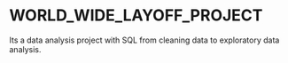 # WORLD_WIDE_LAYOFF_PROJECT
Its a data analysis project with SQL from cleaning data to exploratory data analysis.

